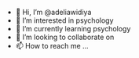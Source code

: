 - 👋 Hi, I’m @adeliawidiya
- 👀 I’m interested in psychology
- 🌱 I’m currently learning psychology
- 💞️ I’m looking to collaborate on 
- 📫 How to reach me ...

<!---
adeliawidiya/adeliawidiya is a ✨ special ✨ repository because its `README.md` (this file) appears on your GitHub profile.
You can click the Preview link to take a look at your changes.
--->

